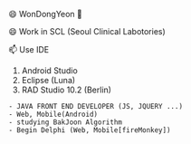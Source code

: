 😄 WonDongYeon 👋

😄 Work in SCL (Seoul Clinical Labotories)

📫 Use IDE
1. Android Studio
2. Eclipse (Luna)
3. RAD Studio 10.2 (Berlin)
```
- JAVA FRONT END DEVELOPER (JS, JQUERY ...)
- Web, Mobile(Android)
- studying BakJoon Algorithm 
- Begin Delphi (Web, Mobile[fireMonkey])
```
<!--
**wdy165/wdy165** is a ✨ _special_ ✨ repository because its `README.md` (this file) appears on your GitHub profile.

Here are some ideas to get you started:

- 🔭 I’m currently working on ...
- 🌱 I’m currently learning ...
- 👯 I’m looking to collaborate on ...
- 🤔 I’m looking for help with ...
- 💬 Ask me about ...
- 📫 How to reach me: ...
- 😄 Pronouns: ...
- ⚡ Fun fact: ...
-->
